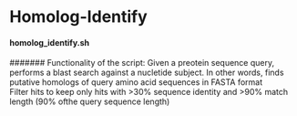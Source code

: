 # Homolog-Identify

#### homolog_identify.sh

####### Functionality of the script:
Given a preotein sequence query, performs a blast search against a nucletide subject. In other words, finds putative homologs of query amino acid sequences in FASTA format <br>
Filter hits to keep only hits with >30% sequence identity and >90% match length (90% ofthe query sequence length) <br>
